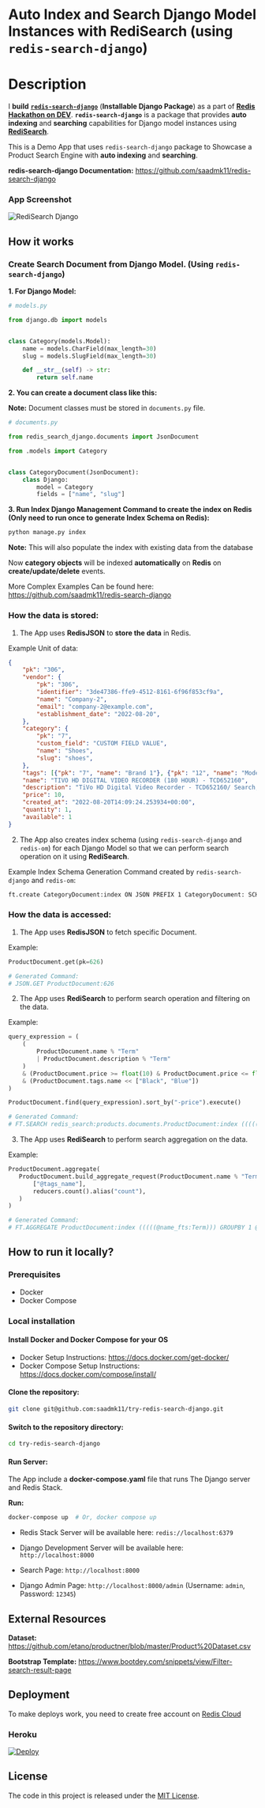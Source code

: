 # Auto Index and Search Django Model Instances with RediSearch (using `redis-search-django`)

# Description

I **build** **[`redis-search-django`](https://github.com/saadmk11/redis-search-django)** (**Installable Django Package**) as a part of **[Redis Hackathon on DEV](https://dev.to/devteam/announcing-the-redis-hackathon-on-dev-3248)**. 
**`redis-search-django`** is a package that provides **auto indexing** and **searching** capabilities for Django model instances using **[RediSearch](https://redis.io/docs/stack/search/)**. 

This is a Demo App that uses `redis-search-django` package to Showcase a Product Search Engine with **auto indexing** and **searching**.

**redis-search-django Documentation:** https://github.com/saadmk11/redis-search-django


### App Screenshot

![RediSearch Django](https://user-images.githubusercontent.com/24854406/185760945-18bacae6-af2e-48bd-a412-d6fac878fd0c.png)

## How it works

### Create Search Document from Django Model. (Using `redis-search-django`)

**1. For Django Model:**

```python
# models.py

from django.db import models


class Category(models.Model):
    name = models.CharField(max_length=30)
    slug = models.SlugField(max_length=30)

    def __str__(self) -> str:
        return self.name
```

**2. You can create a document class like this:**

**Note:** Document classes must be stored in `documents.py` file.

```python
# documents.py

from redis_search_django.documents import JsonDocument

from .models import Category


class CategoryDocument(JsonDocument):
    class Django:
        model = Category
        fields = ["name", "slug"]
```

**3. Run Index Django Management Command to create the index on Redis (Only need to run once to generate Index Schema on Redis):**

```bash
python manage.py index
```

**Note:** This will also populate the index with existing data from the database

Now **category objects** will be indexed **automatically** on **Redis** on **create/update/delete** events.

More Complex Examples Can be found here: https://github.com/saadmk11/redis-search-django

### How the data is stored:

1. The App uses **RedisJSON** to **store the data** in Redis.

Example Unit of data:

```json
{
    "pk": "306",
    "vendor": {
        "pk": "306",
        "identifier": "3de47386-ffe9-4512-8161-6f96f853cf9a",
        "name": "Company-2",
        "email": "company-2@example.com",
        "establishment_date": "2022-08-20",
    },
    "category": {
        "pk": "7",
        "custom_field": "CUSTOM FIELD VALUE",
        "name": "Shoes",
        "slug": "shoes",
    },
    "tags": [{"pk": "7", "name": "Brand 1"}, {"pk": "12", "name": "Model 3"}],
    "name": "TIVO HD DIGITAL VIDEO RECORDER (180 HOUR) - TCD652160",
    "description": "TiVo HD Digital Video Recorder - TCD652160/ Search, Record And Watch Shows In HD/ Record Up To 20 Hours In HD (Or 180 Hours In Standard Definition)/ Record Two Shows At Once In HD/ Replaces Your Cable Box And Works With Over-The-Air Antenna/ USB Connectivity/ Remote Control/ Netflix Instant Streaming/ TiVo Service Required And Sold Separately",
    "price": 10,
    "created_at": "2022-08-20T14:09:24.253934+00:00",
    "quantity": 1,
    "available": 1
}
```

2. The App also creates index schema (using `redis-search-django` and `redis-om`) for each Django Model so that we can perform search operation on it using **RediSearch**.

Example Index Schema Generation Command created by `redis-search-django` and `redis-om`:

```bash
ft.create CategoryDocument:index ON JSON PREFIX 1 CategoryDocument: SCHEMA $.pk AS pk TAG SEPARATOR | $.name AS name TAG SEPARATOR
```

### How the data is accessed:

1. The App uses **RedisJSON** to fetch specific Document.

Example:

```python
ProductDocument.get(pk=626)

# Generated Command:
# JSON.GET ProductDocument:626
```

2. The App uses **RediSearch** to perform search operation and filtering on the data.

Example:

```python
query_expression = (
    (
        ProductDocument.name % "Term"
        | ProductDocument.description % "Term"
    )
    & (ProductDocument.price >= float(10) & ProductDocument.price <= float(100))
    & (ProductDocument.tags.name << ["Black", "Blue"])
)

ProductDocument.find(query_expression).sort_by("-price").execute()

# Generated Command:
# FT.SEARCH redis_search:products.documents.ProductDocument:index (((((@name_fts:Term)| (@description_fts:Term)) (@price:[1.0 +inf])) (@price:[-inf 10.0])) ((@tags_name:{Black|Blue})) LIMIT 0 30 SORTBY price desc
```

3. The App uses **RediSearch** to perform search aggregation on the data.

Example:

```python
ProductDocument.aggregate(
   ProductDocument.build_aggregate_request(ProductDocument.name % "Term").group_by(
       ["@tags_name"],
       reducers.count().alias("count"),
   )
)

# Generated Command:
# FT.AGGREGATE ProductDocument:index (((((@name_fts:Term))) GROUPBY 1 @tags_name REDUCE COUNT 0 AS count
```

## How to run it locally?

### Prerequisites

- Docker
- Docker Compose


### Local installation

#### Install Docker and Docker Compose for your OS

- Docker Setup Instructions: https://docs.docker.com/get-docker/
- Docker Compose Setup Instructions: https://docs.docker.com/compose/install/


#### Clone the repository:

```bash
git clone git@github.com:saadmk11/try-redis-search-django.git
```

#### Switch to the repository directory:

```bash
cd try-redis-search-django
```

#### Run Server:

The App include a **docker-compose.yaml** file that runs The Django server and Redis Stack. 

**Run:** 

```bash
docker-compose up  # Or, docker compose up
```

- Redis Stack Server will be available here: `redis://localhost:6379`
- Django Development Server will be available here: `http://localhost:8000`

- Search Page: `http://localhost:8000`
- Django Admin Page: `http://localhost:8000/admin` (Username: `admin`, Password: `12345`)


## External Resources

**Dataset:** https://github.com/etano/productner/blob/master/Product%20Dataset.csv

**Bootstrap Template:** https://www.bootdey.com/snippets/view/Filter-search-result-page

## Deployment

To make deploys work, you need to create free account on [Redis Cloud](https://redis.info/try-free-dev-to)

### Heroku

[![Deploy](https://www.herokucdn.com/deploy/button.png)](https://heroku.com/deploy?template=https://github.com/saadmk11/try-redis-search-django)

## License

The code in this project is released under the [MIT License](LICENSE).
